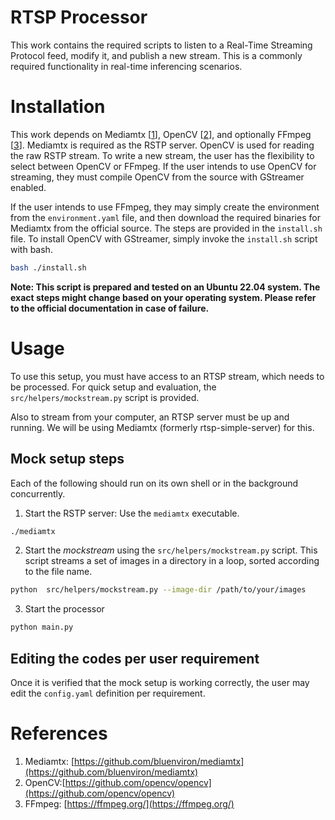 # RTSP Processor

This work contains the required scripts to listen to a Real-Time Streaming Protocol feed, modify it, and publish a new stream. This is a commonly required functionality in real-time inferencing scenarios.

# Installation

This work depends on Mediamtx [[1](https://github.com/bluenviron/mediamtx)], OpenCV [[2](https://github.com/opencv/opencv)], and optionally FFmpeg [[3](https://ffmpeg.org/)]. Mediamtx is required as the RSTP server. OpenCV is used for reading the raw RSTP stream. To write a new stream, the user has the flexibility to select between OpenCV or FFmpeg. If the user intends to use OpenCV for streaming, they must compile OpenCV from the source with GStreamer enabled.

If the user intends to use FFmpeg, they may simply create the environment from the `environment.yaml` file, and then download the required binaries for Mediamtx from the official source. The steps are provided in the `install.sh` file. To install OpenCV with GStreamer, simply invoke the `install.sh` script with bash.

```bash
bash ./install.sh
```

**Note: This script is prepared and tested on an Ubuntu 22.04 system. The exact steps might change based on your operating system. Please refer to the official documentation in case of failure.**

# Usage

To use this setup, you must have access to an RTSP stream, which needs to be processed. For quick setup and evaluation, the `src/helpers/mockstream.py` script is provided.

Also to stream from your computer, an RTSP server must be up and running. We will be using Mediamtx (formerly rtsp-simple-server) for this.

## Mock setup steps

Each of the following should run on its own shell or in the background concurrently.

1. Start the RSTP server: Use the `mediamtx` executable.

```bash
./mediamtx
```

2. Start the _mockstream_ using the `src/helpers/mockstream.py` script. This script streams a set of images in a directory in a loop, sorted according to the file name.

```bash
python  src/helpers/mockstream.py --image-dir /path/to/your/images
```

3. Start the processor

```bash
python main.py
```

## Editing the codes per user requirement

Once it is verified that the mock setup is working correctly, the user may edit the `config.yaml` definition per requirement.

# References

1. Mediamtx: [https://github.com/bluenviron/mediamtx](https://github.com/bluenviron/mediamtx)
2. OpenCV:[https://github.com/opencv/opencv](https://github.com/opencv/opencv)
3. FFmpeg: [https://ffmpeg.org/](https://ffmpeg.org/)
